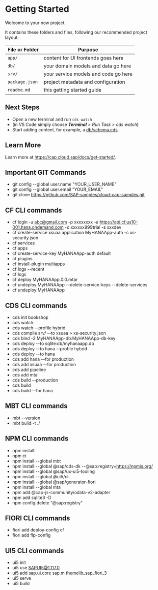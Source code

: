 # Getting Started

Welcome to your new project.

It contains these folders and files, following our recommended project layout:

File or Folder | Purpose
---------|----------
`app/` | content for UI frontends goes here
`db/` | your domain models and data go here
`srv/` | your service models and code go here
`package.json` | project metadata and configuration
`readme.md` | this getting started guide


## Next Steps

- Open a new terminal and run `cds watch` 
- (in VS Code simply choose _**Terminal** > Run Task > cds watch_)
- Start adding content, for example, a [db/schema.cds](db/schema.cds).


## Learn More

Learn more at https://cap.cloud.sap/docs/get-started/.

## Important GIT Commands
- git config --global user.name "YOUR_USER_NAME"
- git config --global user.email "YOUR_EMAIL"
- git clone https://github.com/SAP-samples/cloud-cap-samples.git

## CF CLI commands
- cf login -u abc@gmail.com -p xxxxxxxx -a https://api.cf.us10-001.hana.ondemand.com -o xxxxxx999trial -s xxxdev
- cf create-service xsuaa application MyHANAApp-auth -c xs-security.json
- cf services
- cf apps
- cf create-service-key MyHANAApp-auth default
- cf plugins
- cf install-plugin multiapps
- cf logs --recent <appname>
- cf logs <appname>
- cf deploy MyHANAApp.0.0.mtar
- cf undeploy MyHANAApp --delete-service-keys --delete-services
- cf undeploy MyHANAApp

## CDS CLI commands
- cds init bookshop
- cds watch
- cds watch --profile hybrid
- cds compile srv/ --to xsuaa > xs-security.json
- cds bind -2  MyHANAApp-db:MyHANAApp-db-key
- cds deploy --to sqlite:db/myhanaapp.db
- cds deploy --to hana --profile hybrid
- cds deploy --to hana
- cds add hana --for production
- cds add xsuaa --for production
- cds add pipeline
- cds add mta
- cds build --production
- cds build
- cds build --for hana

## MBT CLI commands
- mbt --version
- mbt build -t ./

## NPM CLI commands
- npm install
- npm ci
- npm install --global mbt
- npm install --global @sap/cds-dk --@sap:registry=https://npmjs.org/
- npm install --global @sap/ux-ui5-tooling
- npm install --global @ui5/cli
- npm install --global @sap/generator-fiori
- npm install --global mta
- npm add @cap-js-community/odata-v2-adapter
- npm add sqlite3 -D
- npm config delete "@sap:registry"

## FIORI CLI commands
- fiori add deploy-config cf
- fiori add flp-config

## UI5 CLI commands
- ui5 init
- ui5 use SAPUI5@1.117.0
- ui5 add sap.ui.core sap.m themelib_sap_fiori_3
- ui5 serve
- ui5 build
